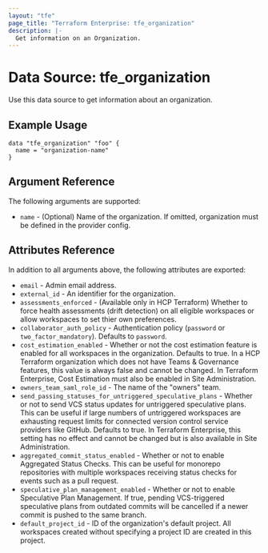 ```yaml
---
layout: "tfe"
page_title: "Terraform Enterprise: tfe_organization"
description: |-
  Get information on an Organization.
---
```


# Data Source: tfe_organization

Use this data source to get information about an organization.

## Example Usage

```hcl
data "tfe_organization" "foo" {
  name = "organization-name"
}
```

## Argument Reference

The following arguments are supported:
* `name` - (Optional) Name of the organization. If omitted, organization must be defined in the provider config.

## Attributes Reference

In addition to all arguments above, the following attributes are exported:

* `email` - Admin email address.
* `external_id` - An identifier for the organization.
* `assessments_enforced` - (Available only in HCP Terraform) Whether to force health assessments (drift detection) on all eligible workspaces or allow workspaces to set thier own preferences.
* `collaborator_auth_policy` - Authentication policy (`password` or `two_factor_mandatory`). Defaults to `password`.
* `cost_estimation_enabled` - Whether or not the cost estimation feature is enabled for all workspaces in the organization. Defaults to true. In a HCP Terraform organization which does not have Teams & Governance features, this value is always false and cannot be changed. In Terraform Enterprise, Cost Estimation must also be enabled in Site Administration.
* `owners_team_saml_role_id` - The name of the "owners" team.
* `send_passing_statuses_for_untriggered_speculative_plans` - Whether or not to send VCS status updates for untriggered speculative plans. This can be useful if large numbers of untriggered workspaces are exhausting request limits for connected version control service providers like GitHub. Defaults to true. In Terraform Enterprise, this setting has no effect and cannot be changed but is also available in Site Administration.
* `aggregated_commit_status_enabled` - Whether or not to enable Aggregated Status Checks. This can be useful for monorepo repositories with multiple workspaces receiving status checks for events such as a pull request.
* `speculative_plan_management_enabled` - Whether or not to enable Speculative Plan Management. If true, pending VCS-triggered speculative plans from outdated commits will be cancelled if a newer commit is pushed to the same branch.
* `default_project_id` - ID of the organization's default project. All workspaces created without specifying a project ID are created in this project.
